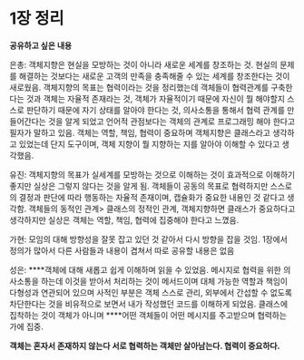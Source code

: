 # 1장 정리

**공유하고 싶은 내용**

은총: 객체지향은 현실을 모방하는 것이 아니라 새로운 세계를 창조하는 것. 현실의 문제를 해결하는 것보다는 새로운 고객의 만족을 충족해줄 수 있는 세계를 창조한다는 것이 새로웠음. 객체지향의 목표는 협력이라는 것을 정리했는데 객체들이 협력관계를 구축한다는 것과 객체는 자율적 존재라는 것, 객체가 자율적이기 때문에 자신이 뭘 해야할지 스스로 판단하기 때문에 자기 상태를 알아야 한다는 것, 의사소통을 통해서 협력 관계를 만들어간다는 것을 알게 되었고 언어적 관점보다는 객체의 관계로 프로그래밍 해야 한다고 필자가 말하고 있음. 객체는 역할, 책임, 협력이 중요하며 객체지향은 클래스라고 생각하고 있었는데 단지 도구이며, 객체 지향이 뭘 지향하는 지를 알아야 이해할 수 있다고 생각했음.

유진: 객체지향의 목표가 실세계를 모방하는 것으로 이해하는 것이 효과적으로 이해하기 좋지만 실상은 그렇지 않다는 것을 알게 됨. 객체들이 공동의 목표로 협력하지만 스스로의 결정과 판단에 따라 행동하는 자율적 존재이며, 캡슐화가 중요한 내용인 것 같다고 생각함. 객체들의 동적인 관계> 클래스의 정적인 관계, 객체지향하면 클래스가 중요하다고 생각하지만 실상은 객체는 역할, 책임, 협력에 집중해야 한다고 느꼈음.

가현: 모임의 대해 방향성을 잘못 잡고 있던 것 같아서 다시 방향을 잡을 것임. 1장에서 정의가 많아서 다른 사람들과 내용이 겹쳐서 따로 공유할 내용은 없음

성은: ****객체에 대해 새롭고 쉽게 이해하며 읽을 수 있었음. 메시지로 협력을 위한 의사소통을 하는데 이것을 받아서 처리하는 것이 메서드이며 대체 가능한 역할과 책임이 다형성과 연관되어 있으며 사적인 부분은 객체 스스로 관리, 외부에서 간섭할 수 없도록 차단한다는 것을 비유적으로 보면서 내가 작성했던 코드를 이해하게 되었음. 클래스에 집착하는 것이 객체가 아니며 ****어떤 객체들이 어떤 메시지를 주고받으며 협력하는 가에 집중.

**객체는 혼자서 존재하지 않는다 서로 협력하는 객체만 살아남는다. 협력이 중요하다.**